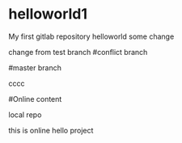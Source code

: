 # helloworld1
My first gitlab repository
helloworld
some change


change from test branch
#conflict branch

#master branch

cccc

#Online content

local repo

this is online hello project 
